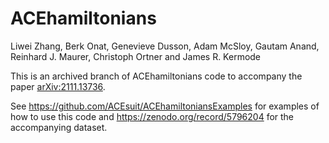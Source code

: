 # ACEhamiltonians

Liwei Zhang, Berk Onat, Genevieve Dusson, Adam McSloy, Gautam Anand, Reinhard J. Maurer, Christoph Ortner and James R. Kermode

This is an archived branch of ACEhamiltonians code to accompany the paper [arXiv:2111.13736](https://arxiv.org/abs/2111.13736).

See https://github.com/ACEsuit/ACEhamiltoniansExamples for examples of how to use this code and https://zenodo.org/record/5796204 for the accompanying dataset.
